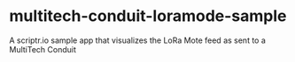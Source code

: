 # multitech-conduit-loramode-sample
A scriptr.io sample app that visualizes the LoRa Mote feed as sent to a MultiTech Conduit
